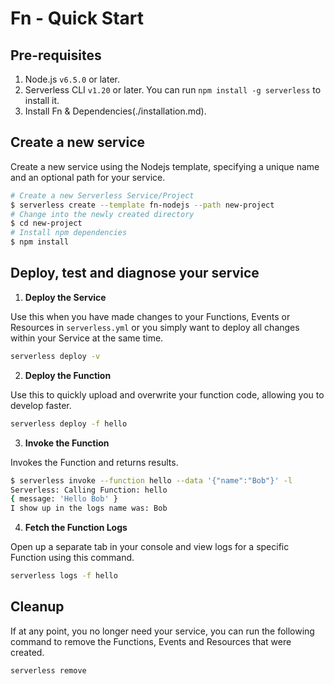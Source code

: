 <!--
title: Serverless Framework - Fn Guide - Quick Start
menuText: Quick Start
menuOrder: 2
description: Getting started with the Serverless Framework on Fn
layout: Doc
-->

# Fn - Quick Start

## Pre-requisites

1. Node.js `v6.5.0` or later.
2. Serverless CLI `v1.20` or later. You can run
   `npm install -g serverless` to install it.
3. Install Fn & Dependencies(./installation.md).

## Create a new service

Create a new service using the Nodejs template, specifying a unique name and an optional path for your service.

```bash
# Create a new Serverless Service/Project
$ serverless create --template fn-nodejs --path new-project
# Change into the newly created directory
$ cd new-project
# Install npm dependencies
$ npm install
```

## Deploy, test and diagnose your service

1. **Deploy the Service**

Use this when you have made changes to your Functions, Events or Resources in `serverless.yml` or you simply want to deploy all changes within your Service at the same time.

```bash
serverless deploy -v
```

2. **Deploy the Function**

Use this to quickly upload and overwrite your function code, allowing you to develop faster.

```bash
serverless deploy -f hello
```

3. **Invoke the Function**

Invokes the Function and returns results.

```bash
$ serverless invoke --function hello --data '{"name":"Bob"}' -l
Serverless: Calling Function: hello
{ message: 'Hello Bob' }
I show up in the logs name was: Bob
```

4. **Fetch the Function Logs**

Open up a separate tab in your console and view logs for a specific Function using this command.

```bash
serverless logs -f hello
```

## Cleanup

If at any point, you no longer need your service, you can run the following command to remove the Functions, Events and Resources that were created.

```bash
serverless remove
```
